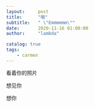 ```yaml
---
layout:     post
title:      "哦"
subtitle:   " \"Emmmmmm\""
date:       2020-11-16 01:00:00
author:     "lambda"

catalog: true
tags:
    - carmen
---
```


看着你的照片

想见你

想你
